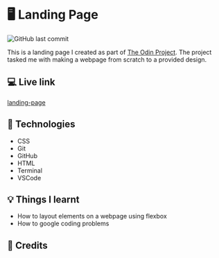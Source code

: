 # :desktop_computer: Landing Page

![GitHub last commit](https://img.shields.io/github/last-commit/xanderbylo/landing-page) 

This is a landing page I created as part of [The Odin Project](https://www.theodinproject.com/). The project tasked me with making a webpage from scratch to a provided design.

## :computer: Live link

[landing-page](https://xanderbylo.github.io/landing-page/)

## :floppy_disk: Technologies

* CSS
* Git
* GitHub
* HTML
* Terminal
* VSCode

## :bulb: Things I learnt

* How to layout elements on a webpage using flexbox
* How to google coding problems

## :page_facing_up: Credits